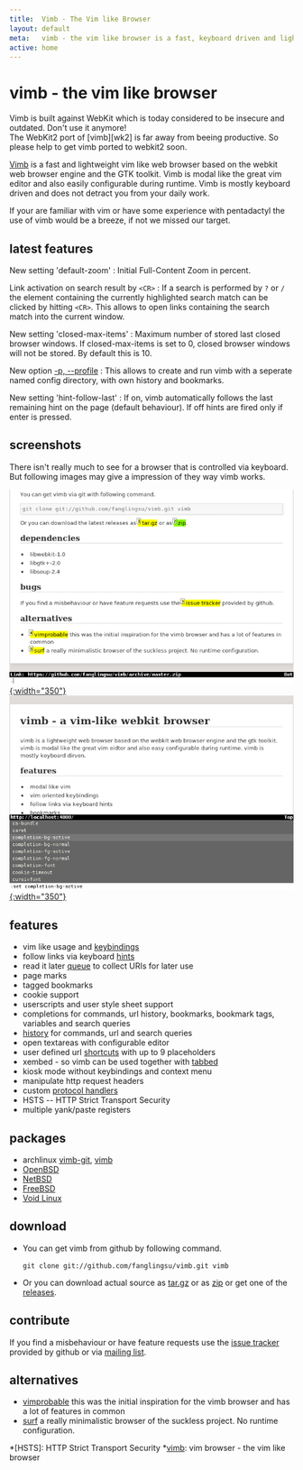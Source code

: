 ```yaml
---
title:  Vimb - The Vim like Browser
layout: default
meta:   vimb - the vim like browser is a fast, keyboard driven and lightweight web-browser
active: home
---
```



# vimb - the vim like browser

<p class="warning" markdown="1">
Vimb is built against WebKit which is today considered to be insecure and
outdated. Don't use it anymore!
<br>
The WebKit2 port of [vimb][wk2] is far away from beeing productive. So please
help to get vimb ported to webkit2 soon.
</p>

[Vimb][vimb] is a fast and lightweight vim like web browser based on the
webkit web browser engine and the GTK toolkit. Vimb is modal like the great
vim editor and also easily configurable during runtime. Vimb is mostly
keyboard driven and does not detract you from your daily work.

If your are familiar with vim or have some experience with pentadactyl the use
of vimb would be a breeze, if not we missed our target.

## latest features

New setting 'default-zoom'
: Initial Full-Content Zoom in percent.

Link activation on search result by `<CR>`
: If a search is performed by `?` or `/` the element containing the currently
  highlighted search match can be clicked by hitting `<CR>`. This allows to
  open links containing the search match into the current window.

New setting 'closed-max-items'
: Maximum number of stored last closed browser windows. If closed-max-items is
  set to 0, closed browser windows will not be stored. By default this is 10.

New option [-p, --profile](man.html#OPTIONS)
: This allows to create and run vimb with a seperate named config directory,
  with own history and bookmarks.

New setting 'hint-follow-last'
: If on, vimb automatically follows the last remaining hint on the page
  (default behaviour). If off hints are fired only if enter is pressed.

## screenshots

There isn't really much to see for a browser that is controlled via keyboard.
But following images may give a impression of they way vimb works.

[![vimb hinting marks active element like links](media/vimb-hints.png "link hinting (688x472 32kB)"){:width="350"}](media/vimb-hints.png)
[![completion with scrallable completion menu](media/vimb-completion.png "completion of settings (690x472 10kB)"){:width="350"}](media/vimb-completion.png)

## features

- vim like usage and [keybindings][]
- follow links via keyboard [hints][]
- read it later [queue][] to collect URIs for later use
- page marks
- tagged bookmarks
- cookie support
- userscripts and user style sheet support
- completions for commands, url history, bookmarks, bookmark tags, variables
  and search queries
- [history][] for commands, url and search queries
- open textareas with configurable editor
- user defined url [shortcuts][] with up to 9 placeholders
- xembed - so vimb can be used together with [tabbed](faq.html#tabbed)
- kiosk mode without keybindings and context menu
- manipulate http request headers
- custom [protocol handlers][handlers]
- HSTS -- HTTP Strict Transport Security
- multiple yank/paste registers

## packages

- archlinux [vimb-git][arch-git], [vimb][arch]
- [OpenBSD][]
- [NetBSD][]
- [FreeBSD][]
- [Void Linux][]

## download
- You can get vimb from github by following command.

      git clone git://github.com/fanglingsu/vimb.git vimb

- Or you can download actual source as [tar.gz][tgz] or as [zip][] or get
  one of the [releases][].

## contribute

If you find a misbehaviour or have feature requests use the
[issue tracker][bug] provided by github or via [mailing list][mail].

## alternatives

- [vimprobable][] this was the initial inspiration for the vimb browser and has
  a lot of features in common
- [surf][] a really minimalistic browser of the suckless project. No runtime
  configuration.

[FreeBSD]:     http://www.freshports.org/www/vimb/ "vimb - FreeBSD port"
[OpenBSD]:     http://openports.se/www/vimb "vimb - OpenBSD port"
[NetBSD]:      http://pkgsrc.se/www/vimb  "vimb - NetBSD package"
[arch-git]:    https://aur.archlinux.org/packages/vimb-git/ "vimb - archlinux package"
[arch]:        https://aur.archlinux.org/packages/vimb/ "vimb - archlinux package"
[bug]:         https://github.com/fanglingsu/vimb/issues "vimb vim like browser - issues"
[handlers]:    man.html#Handlers "vimb custom protocol handlers"
[hints]:       man.html#Hinting "vimb hinting"
[history]:     man.html#Command_Line_History "vimb keybindings to access history"
[keybindings]: man.html#Key_Mapping "vimb keybindings"
[mail]:        https://lists.sourceforge.net/lists/listinfo/vimb-users "vimb vim like browser - mailing list"
[queue]:       man.html#Queue "vimb read it later queue feature"
[releases]:    https://github.com/fanglingsu/vimb/releases "vimb download releases"
[shortcuts]:   man.html#Shortcuts "vimb shortcuts"
[surf]:        http://surf.suckless.org/
[tgz]:         https://github.com/fanglingsu/vimb/archive/master.tar.gz "vimb download tar.gz"
[vimb]:        https://github.com/fanglingsu/vimb "vimb project sources"
[vimprobable]: http://sourceforge.net/apps/trac/vimprobable/
[zip]:         https://github.com/fanglingsu/vimb/archive/master.zip "vimb download zip"
[Void Linux]:  https://github.com/voidlinux/void-packages/blob/master/srcpkgs/vimb/template "vimb - Void Linux package"
[wk2]:         https://github.com/fanglingsu/vimb/tree/webkit2 "vimb brach for webkit2"
*[HSTS]:       HTTP Strict Transport Security
*[vimb]:       vim browser - the vim like browser
